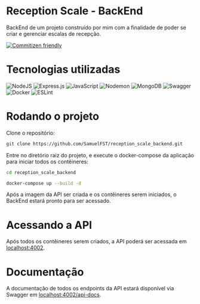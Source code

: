 # Reception Scale - BackEnd

BackEnd de um projeto construído por mim com a finalidade de poder se criar e gerenciar escalas de recepção.

[![Commitizen friendly](https://img.shields.io/badge/commitizen-friendly-brightgreen.svg)](http://commitizen.github.io/cz-cli/)

# Tecnologias utilizadas

![NodeJS](https://img.shields.io/badge/node.js-6DA55F?style=for-the-badge&logo=node.js&logoColor=white)
![Express.js](https://img.shields.io/badge/express.js-%23404d59.svg?style=for-the-badge&logo=express&logoColor=%2361DAFB)
![JavaScript](https://img.shields.io/badge/javascript-%23323330.svg?style=for-the-badge&logo=javascript&logoColor=%23F7DF1E)
![Nodemon](https://img.shields.io/badge/NODEMON-%23323330.svg?style=for-the-badge&logo=nodemon&logoColor=%BBDEAD)
![MongoDB](https://img.shields.io/badge/MongoDB-%234ea94b.svg?style=for-the-badge&logo=mongodb&logoColor=white)
![Swagger](https://img.shields.io/badge/-Swagger-%23Clojure?style=for-the-badge&logo=swagger&logoColor=white)
![Docker](https://img.shields.io/badge/Docker-2496ED?style=for-the-badge&logo=docker&logoColor=white)
![ESLint](https://img.shields.io/badge/ESLint-4B3263?style=for-the-badge&logo=eslint&logoColor=white)

# Rodando o projeto

Clone o repositório:

```sh
git clone https://github.com/SamuelFST/reception_scale_backend.git
```

Entre no diretório raiz do projeto, e execute o docker-compose da aplicação para iniciar todos os contêineres:

```sh
cd reception_scale_backend
```

```sh
docker-compose up --build -d
```

Após a imagem da API ser criada e os contêineres serem iniciados, o BackEnd estará pronto para ser acessado.

# Acessando a API

Após todos os contêineres serem criados, a API poderá ser acessada em [localhost:4002](http://localhost:4002).

# Documentação

A documentação de todos os endpoints da API estará disponível via Swagger em [localhost:4002/api-docs](http://localhost:4002/api-docs).
